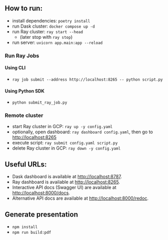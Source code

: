 ## How to run:

- install dependencies: `poetry install`
- run Dask cluster: `docker compose up -d`
- run Ray cluster: `ray start --head`
  - (later stop with `ray stop`)
- run server: `uvicorn app.main:app --reload`

### Run Ray Jobs

#### Using CLI

- `ray job submit --address http://localhost:8265 -- python script.py`

#### Using Python SDK

- `python submit_ray_job.py`

### Remote cluster

- start Ray cluster in GCP: `ray up -y config.yaml`
- optionally, open dashboard: `ray dashboard config.yaml`, then go to [http://localhost:8265](http://localhost:8265)
- execute script: `ray submit config.yaml script.py`
- delete Ray cluster in GCP: `ray down -y config.yaml`

## Useful URLs:

- Dask dashboard is available at [http://localhost:8787](http://localhost:8787).
- Ray dashboard is available at [http://localhost:8265](http://localhost:8265).
- Interactive API docs (Swagger UI) are available at [http://localhost:8000/docs](http://localhost:8000/docs).
- Alternative API docs are available at [http://localhost:8000/redoc](http://localhost:8000/redoc).

## Generate presentation

- `npm install`
- `npm run build:pdf`
